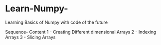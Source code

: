 # Learn-Numpy-
Learning Basics of Numpy with code of the future

Sequence- Content
1 - Creating Different dimensional Arrays
2 - Indexing Arrays
3 - Slicing Arrays
